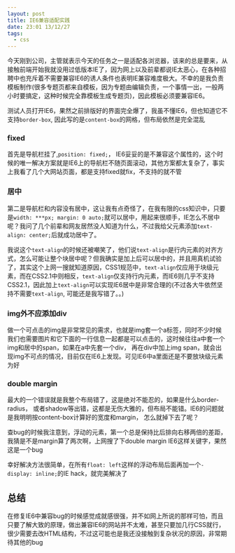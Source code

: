 ```yaml
---
layout: post
title: IE6兼容适配实践
date: 23:01 13/12/27
tags:
  - css
---
```


今天刚到公司，主管就表示今天的任务之一是适配各浏览器，该来的总是要来，从接触前端开始我就没用过低版本IE了，因为网上以及前辈都说IE太恶心，在各种招聘中也充斥着不需要兼容IE6的诱人条件也表明IE兼容难度极大。不幸的是我负责模板制作(很多专题页都来自模板，因为专题由编辑负责，一个事情一出，一般两小时要搞定，这种时候完全靠模板生成专题页)，因此模板必须要兼容IE6。

测试人员打开IE6，果然之前排版好的界面完全爆了，我虽不懂IE6，但也知道它不支持`border-box`, 因此写的是`content-box`的网格，但布局依然是完全混乱

### fixed

首先是导航栏挂了,`position: fixed;`， IE6妥妥的是不兼容这个属性的，这个时候的唯一解决方案就是IE6上的导航栏不随页面滚动，其他方案都太复杂了，事实上我看了几个大网站页面，都是支持fixed就fix，不支持的就不管

### 居中

第二是导航栏和内容没有居中，这让我有点奇怪了，在我有限的css知识中，只要是`width: ***px; margin: 0 auto;`就可以居中，用起来很顺手，IE怎么不居中呢？我问了几个前辈和网友居然没人知道为什么，不过我给父元素添加`text-align: center;`后就成功居中了。

我说这个`text-align`的时候还被嘲笑了，他们说`text-align`是行内元素的对齐方式，怎么可能让整个块居中呢？但我确实是加上后可以居中的，并且用真机试验了，其实这个上网一搜就知道原因，CSS1规范中，`text-align`仅应用于块级元素，而在CSS2.1中则相反，`text-align`仅支持行内元素，而IE6则几乎不支持CSS2.1，因此加上`text-align`可以实现IE6居中是非常合理的(不过各大牛依然坚持不需要`text-align`, 可能还是我写错了。。)

### img外不应添加div

做一个可点击的img是非常常见的需求，也就是img套一个a标签，同时不少时候我们也需要图片和它下面的一行信息一起都是可以点击的，这时候往往a中套一个img和居中的span，如果在a中先套一个div， 再在div中加上img span，就会出现img不可点的情况，目前仅在IE6上发现。可见IE6中a里面还是不要放块级元素为好

### double margin

最大的一个错误就是我整个布局错了，这是绝对不能忍的，如果是什么border-radius， 或者shadow等出错，这都是无伤大雅的，但布局不能错。IE6的问题就是我明明按content-box计算好的宽度和margin， 怎么就掉下去了呢？

查bug的时候我注意到，浮动的元素，第一个总是保持比后排向右移两倍的差距，我猜是不是margin算了两次啊，上网搜了下double margin IE6这样关键字，果然这是一个bug

幸好解决方法很简单，在所有`float: left`这样的浮动布局后面再加一个`-display: inline;`的IE hack，就完美解决了

总结
---

在修复IE6中兼容bug的时候感觉成就感很强，并不如网上所说的那样可怕，而且只要了解大致的原理，做出兼容IE6的网站并不太难，甚至只要加几行CSS就行，很少需要去改HTML结构，不过这可能也是我还没接触到复杂状况的原因，非常期待其他的bug





